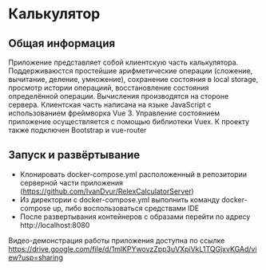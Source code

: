 # Калькулятор

## Общая информация
Приложение представляет собой клиентскую часть калькулятора. Поддерживаюстся простейшие арифметические операции
(сложение, вычитание, деление, умножение), сохранение состояния в local storage, просмотр истории операциий, восстановление 
состояния определённой операции.
Вычисления производятся на стороне сервера. Клиентская часть написана на языке JavaScript с использованием фреймворка Vue 3. 
Управление состоянием приложение осуществляется с помощью библиотеки Vuex. К проекту также подключен Bootstrap и vue-router
## Запуск и развёртывание

- Клонировать docker-compose.yml расположенный в репозитории серверной части приложения (https://github.com/IvanDvur/RelexCalculatorServer)
- Из директории с docker-compose.yml выполнить команду docker-compose up, либо воспользоваться средствами IDE
- После развертывания контейнеров с образами перейти по адресу http://localhost:8080


Видео-демонстрация работы приложения доступна по ссылке https://drive.google.com/file/d/1mlKPYwovzZpp3uVXpiVkL1TQGjxvKGAd/view?usp=sharing